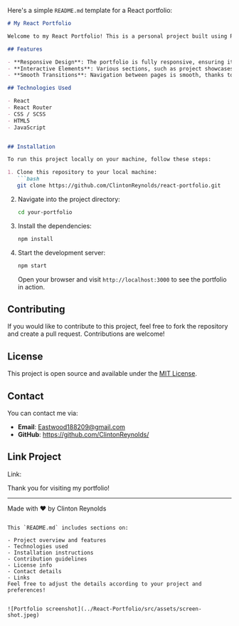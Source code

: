 Here's a simple `README.md` template for a React portfolio:

```markdown
# My React Portfolio

Welcome to my React Portfolio! This is a personal project built using React to showcase my skills, projects, and experience. Here, you can explore my work, learn about my background, and get in touch with me.

## Features

- **Responsive Design**: The portfolio is fully responsive, ensuring it looks great on all devices.
- **Interactive Elements**: Various sections, such as project showcases and contact forms, are interactive for an engaging user experience.
- **Smooth Transitions**: Navigation between pages is smooth, thanks to React Router.

## Technologies Used

- React
- React Router
- CSS / SCSS
- HTML5
- JavaScript


## Installation

To run this project locally on your machine, follow these steps:

1. Clone this repository to your local machine:
   ```bash
   git clone https://github.com/ClintonReynolds/react-portfolio.git
   ```

2. Navigate into the project directory:
   ```bash
   cd your-portfolio
   ```

3. Install the dependencies:
   ```bash
   npm install
   ```

4. Start the development server:
   ```bash
   npm start
   ```

   Open your browser and visit `http://localhost:3000` to see the portfolio in action.



## Contributing

If you would like to contribute to this project, feel free to fork the repository and create a pull request. Contributions are welcome!

## License

This project is open source and available under the [MIT License](LICENSE).

## Contact

You can contact me via:

- **Email**: Eastwood188209@gmail.com
- **GitHub**: https://github.com/ClintonReynolds/

## Link Project

Link:

Thank you for visiting my portfolio!

---

Made with ❤️ by Clinton Reynolds
```

This `README.md` includes sections on:

- Project overview and features
- Technologies used
- Installation instructions
- Contribution guidelines
- License info
- Contact details
- Links
Feel free to adjust the details according to your project and preferences!


![Portfolio screenshot](../React-Portfolio/src/assets/screen-shot.jpeg)


